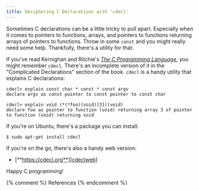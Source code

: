 ```yaml
---
title: Deciphering C Declarations with 'cdecl'
---
```


Sometimes C declarations can be a little tricky to pull apart.
Especially when it comes to pointers to functions, arrays, and
pointers to functions returning arrays of pointers to functions. Throw
in some `const` and you might really need some help. Thankfully,
there's a utility for that.

If you've read Kernighan and Ritchie's [*The C Programming
Language*][knrc], you might remember `cdecl`. There's an incomplete
version of it in the "Complicated Declarations" section of the book.
`cdecl` is a handy utility that explains C declarations:

```
cdecl> explain const char * const * const argv
declare argv as const pointer to const pointer to const char

cdecl> explain void (*(*foo)(void)[3])(void)
declare foo as pointer to function (void) returning array 3 of pointer
to function (void) returning void
```

If you're on Ubuntu, there's a package you can install:

```
$ sudo apt-get install cdecl
```

If you're on the go, there's also a handy web version:

* [**https://cdecl.org**][cdeclweb]

Happy C programming!


{% comment %} References {% endcomment %}

[knrc]: https://www.amazon.com/C-Programming-Language-2nd-Edition/dp/0131103628
[cdeclweb]: https://cdecl.org
